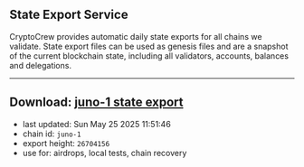 ## State Export Service
CryptoCrew provides automatic daily state exports for all chains we validate. State export files can be used as genesis files and are a snapshot of the current blockchain state, including all validators, accounts, balances and delegations.

---
**Download: [juno-1 state export](https://dl-eu2.ccvalidators.com/SERVICE/juno/juno-1_export_26704156.json)**
---

- last updated: Sun May 25 2025 11:51:46
- chain id: `juno-1`
- export height: `26704156`
- use for: airdrops, local tests, chain recovery
